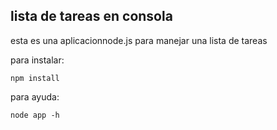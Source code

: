 ## lista de tareas en consola
esta es una aplicacionnode.js para manejar una lista de tareas

para instalar:
```
npm install
```
para ayuda:
```
node app -h
```
